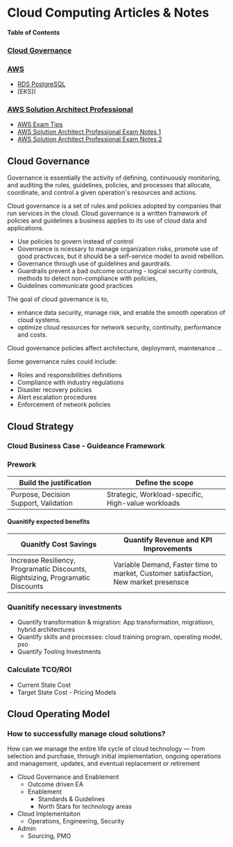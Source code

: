 
# Cloud Computing Articles & Notes

#### Table of Contents  
### [Cloud Governance](#cloud-governance-1)
### [AWS](aws.md#aws-rds)
 * [RDS PostgreSQL](aws.md#aws-rds)
 * [EKS](

### [AWS Solution Architect Professional]()
 * [AWS Exam Tips](aws-exam-key-tips.md)
 * [AWS Solution Architect Professional Exam Notes 1](aws-solution-architect-associate-notes-1.md)
 * [AWS Solution Architect Professional Exam Notes 2](aws-solution-architect-associate-notes-2.md)

## Cloud Governance

Governance is essentially the activity of defining, continuously monitoring, and auditing the rules, guidelines, policies, and processes that allocate, coordinate, and control a given operation's resources and actions.

Cloud governance is a set of rules and policies adopted by companies that run services in the cloud. 
Cloud governance is a written framework of policies and guidelines a business applies to its use of cloud data and applications.

- Use policies to govern instead of control
- Governance is ncessary to manage organization risks, promote use of good practivces, but it should be a self-service model to avoid rebellion.
- Governance through use of guidelines and gaurdrails.
 - Guardrails prevent a bad outcome occuring - logical security controls, methods to detect non-compliance with policies,
 - Guidelines communicate good practices

The goal of cloud governance is to,
- enhance data security, manage risk, and enable the smooth operation of cloud systems.
- optimize cloud resources for network security, continuity, performance and costs. 
 
Cloud governance policies affect architecture, deployment, maintenance ...
 
Some governance rules could include:

- Roles and responsibilities definitions
- Compliance with industry regulations
- Disaster recovery policies
- Alert escalation procedures
- Enforcement of network policies

## Cloud Strategy
### Cloud Business Case - Guideance Framework
### Prework
|Build the justification|Define the scope
|------------| -------------
|Purpose, Decision Support, Validation|Strategic, Workload-specific, High-value workloads

#### Quanitify expected benefits

|Quanitfy Cost Savings|Quantify Revenue and KPI Improvements
|------------| -------------
|Increase Resiliency, Programatic Discounts, Rightsizing, Programatic Discounts|Variable Demand, Faster time to market, Customer satisfaction, New market presensce

### Quanitify necessary investments
- Quantify transformation & migration: App transformation, migratioon, hybrid architectures
- Quantify skills and processes: cloud training program, operating model, pso
- Quantify Tooling Investments

### Calculate TCO/ROI
- Current State Cost
- Target State Cost - Pricing Models


## Cloud Operating Model

### How to successfully manage cloud solutions?
How can we manage the entire life cycle of cloud technology — from selection and purchase, through initial implementation, ongoing operations and management, updates, and eventual replacement or retirement

- Cloud Governance and Enablement
    - Outcome driven EA
    - Enablement
        - Standards & Guidelines
        - North Stars for technology areas
- Cloud Implementaiton
    - Operations, Engineering, Security
- Admin 
    - Sourcing, PMO
